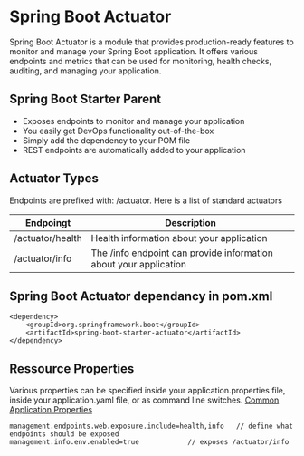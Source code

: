 # Spring Boot Actuator
Spring Boot Actuator is a module that provides production-ready features to monitor and manage your Spring Boot application. It offers various endpoints and metrics that can be used for monitoring, health checks, auditing, and managing your application.

## Spring Boot Starter Parent
- Exposes endpoints to monitor and manage your application
- You easily get DevOps functionality out-of-the-box
- Simply add the dependency to your POM file
- REST endpoints are automatically added to your application

## Actuator Types
Endpoints are prefixed with: /actuator. Here is a list of standard actuators

| Endpoingt | Description |
| --- | --- |
| /actuator/health | Health information about your application |
| /actuator/info | The /info endpoint can provide information about your application |

## Spring Boot Actuator dependancy in pom.xml
```
<dependency>
    <groupId>org.springframework.boot</groupId>
    <artifactId>spring-boot-starter-actuator</artifactId>
</dependency>
```

## Ressource Properties
Various properties can be specified inside your application.properties file, inside your application.yaml file, or as command line switches.
[Common Application Properties](https://docs.spring.io/spring-boot/docs/current/reference/html/application-properties.html)
```
management.endpoints.web.exposure.include=health,info   // define what endpoints should be exposed
management.info.env.enabled=true 			// exposes /actuator/info
```


